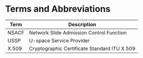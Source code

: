# Terms and Abbreviations

| Term | Description |
|------|-------------|
| NSACF | Network Slide Admission Control Function |
| USSP | U-space Service Provider |
| X.509 | Cryptographic Certificate Standard ITU X.509 |
